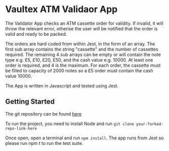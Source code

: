 # Vaultex ATM Validaor App

The Validator App checks an ATM cassette order for validity. If invalid, it will throw the relevant error, otherise the user will be notified that the order is valid
and ready to be packed.

The orders are hard coded from within Jest, in the form of an array. The first sub array contains the string "cassette" and the number of cassettes required. 
The remaining 4 sub arrays can be empty or will contain the note type e.g. £5, £10, £20, £50, and the cash value e.g. 10000. At least one order is required, and 4 
is the maximum. For each order, the cassette must be filled to capacity of 2000 notes so a £5 order must contain the cash value 10000. 

The App is written in Javascript and tested using Jest. 

## Getting Started

The git repository can be found [here](https://github.com/AndyBrowbank/vaultex)

To run the project, you need to install Node and run `git clone your-forked-repo-link-here`

Once open, open a terminal and run `npm install`. The app runs from Jest so please run npm t to run the test suite. 

